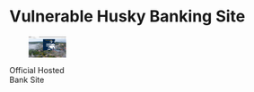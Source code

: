 # Vulnerable Husky Banking Site

<div style="display: grid; grid-template-columns: repeat(3, 1fr); gap: 50px;">

  <div style="display: flex; flex-direction: column; justify-content: center; align-items: center;">
    <img src="./Phishing Husky Banking Attack/Snapshots/Offical_Banking_Site.PNG" alt="Official Bank Site" style="width: 50%; height: auto;">
    <p>Official Hosted Bank Site</p>
  </div>

</div>
